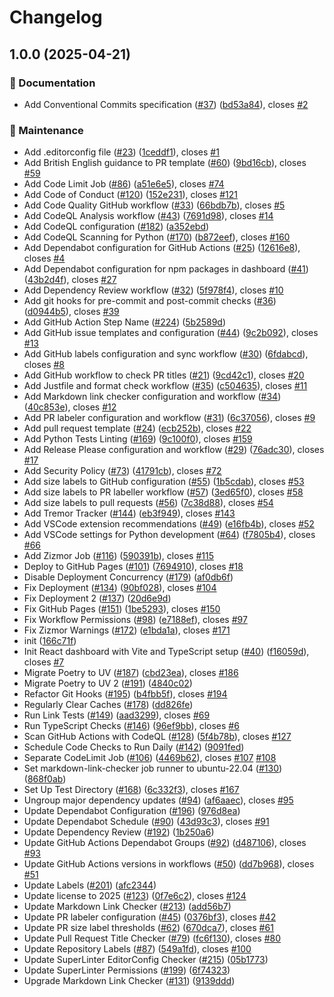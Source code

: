 # Changelog

## 1.0.0 (2025-04-21)


### 📝 Documentation

* Add Conventional Commits specification ([#37](https://github.com/JackPlowman/status-sentinel/issues/37)) ([bd53a84](https://github.com/JackPlowman/status-sentinel/commit/bd53a8400fccd1473f3fa56ce29c52a84902cb29)), closes [#2](https://github.com/JackPlowman/status-sentinel/issues/2)


### 🧰 Maintenance

* Add .editorconfig file ([#23](https://github.com/JackPlowman/status-sentinel/issues/23)) ([1ceddf1](https://github.com/JackPlowman/status-sentinel/commit/1ceddf18cf8e9f27d2c6acae070894b4a7392ee1)), closes [#1](https://github.com/JackPlowman/status-sentinel/issues/1)
* Add British English guidance to PR template ([#60](https://github.com/JackPlowman/status-sentinel/issues/60)) ([9bd16cb](https://github.com/JackPlowman/status-sentinel/commit/9bd16cbc049417fad0b905831b86c20270954dc5)), closes [#59](https://github.com/JackPlowman/status-sentinel/issues/59)
* Add Code Limit Job ([#86](https://github.com/JackPlowman/status-sentinel/issues/86)) ([a51e6e5](https://github.com/JackPlowman/status-sentinel/commit/a51e6e58b8cde2aa027797efeea25e6e5c87a8dc)), closes [#74](https://github.com/JackPlowman/status-sentinel/issues/74)
* Add Code of Conduct ([#120](https://github.com/JackPlowman/status-sentinel/issues/120)) ([152e231](https://github.com/JackPlowman/status-sentinel/commit/152e23142476ed962cb3ba33623612e442bc680e)), closes [#121](https://github.com/JackPlowman/status-sentinel/issues/121)
* Add Code Quality GitHub workflow ([#33](https://github.com/JackPlowman/status-sentinel/issues/33)) ([66bdb7b](https://github.com/JackPlowman/status-sentinel/commit/66bdb7bde93150c40d8eebb9fe8d348395ba3713)), closes [#5](https://github.com/JackPlowman/status-sentinel/issues/5)
* Add CodeQL Analysis workflow ([#43](https://github.com/JackPlowman/status-sentinel/issues/43)) ([7691d98](https://github.com/JackPlowman/status-sentinel/commit/7691d98c280cee5b032e62556f4b213fb4655aa9)), closes [#14](https://github.com/JackPlowman/status-sentinel/issues/14)
* Add CodeQL configuration ([#182](https://github.com/JackPlowman/status-sentinel/issues/182)) ([a352ebd](https://github.com/JackPlowman/status-sentinel/commit/a352ebd2b60135202e8b05856a896828b06e05c6))
* Add CodeQL Scanning for Python ([#170](https://github.com/JackPlowman/status-sentinel/issues/170)) ([b872eef](https://github.com/JackPlowman/status-sentinel/commit/b872eef120987c3db8e4d1adf37b3345f51c6df6)), closes [#160](https://github.com/JackPlowman/status-sentinel/issues/160)
* Add Dependabot configuration for GitHub Actions ([#25](https://github.com/JackPlowman/status-sentinel/issues/25)) ([12616e8](https://github.com/JackPlowman/status-sentinel/commit/12616e81e98e57e2f71146cf59756e5a79f1be39)), closes [#4](https://github.com/JackPlowman/status-sentinel/issues/4)
* Add Dependabot configuration for npm packages in dashboard ([#41](https://github.com/JackPlowman/status-sentinel/issues/41)) ([43b2d4f](https://github.com/JackPlowman/status-sentinel/commit/43b2d4f73d7fd7aa68074785a94367c42de28a9f)), closes [#27](https://github.com/JackPlowman/status-sentinel/issues/27)
* Add Dependency Review workflow ([#32](https://github.com/JackPlowman/status-sentinel/issues/32)) ([5f978f4](https://github.com/JackPlowman/status-sentinel/commit/5f978f42aac2f026c522be608cd9b5dd090791a8)), closes [#10](https://github.com/JackPlowman/status-sentinel/issues/10)
* Add git hooks for pre-commit and post-commit checks ([#36](https://github.com/JackPlowman/status-sentinel/issues/36)) ([d0944b5](https://github.com/JackPlowman/status-sentinel/commit/d0944b5d30e5507b1bc84960cbd15cc30e22537c)), closes [#39](https://github.com/JackPlowman/status-sentinel/issues/39)
* Add GitHub Action Step Name ([#224](https://github.com/JackPlowman/status-sentinel/issues/224)) ([5b2589d](https://github.com/JackPlowman/status-sentinel/commit/5b2589d36654d5d9604411202bd302ed1089a3ea))
* Add GitHub issue templates and configuration ([#44](https://github.com/JackPlowman/status-sentinel/issues/44)) ([9c2b092](https://github.com/JackPlowman/status-sentinel/commit/9c2b0927a2a9928883aa5f809e5a28d653628d1f)), closes [#13](https://github.com/JackPlowman/status-sentinel/issues/13)
* Add GitHub labels configuration and sync workflow ([#30](https://github.com/JackPlowman/status-sentinel/issues/30)) ([6fdabcd](https://github.com/JackPlowman/status-sentinel/commit/6fdabcdc645de77b719feab36a9117c07fb07e68)), closes [#8](https://github.com/JackPlowman/status-sentinel/issues/8)
* Add GitHub workflow to check PR titles ([#21](https://github.com/JackPlowman/status-sentinel/issues/21)) ([9cd42c1](https://github.com/JackPlowman/status-sentinel/commit/9cd42c1bb86739e798973baed1cacd14ebdc98a9)), closes [#20](https://github.com/JackPlowman/status-sentinel/issues/20)
* Add Justfile and format check workflow ([#35](https://github.com/JackPlowman/status-sentinel/issues/35)) ([c504635](https://github.com/JackPlowman/status-sentinel/commit/c504635d41eb5f7e057272c93ed0485299ed436a)), closes [#11](https://github.com/JackPlowman/status-sentinel/issues/11)
* Add Markdown link checker configuration and workflow ([#34](https://github.com/JackPlowman/status-sentinel/issues/34)) ([40c853e](https://github.com/JackPlowman/status-sentinel/commit/40c853eda5aecdfe19378638082a1a9b52c8a973)), closes [#12](https://github.com/JackPlowman/status-sentinel/issues/12)
* Add PR labeler configuration and workflow ([#31](https://github.com/JackPlowman/status-sentinel/issues/31)) ([6c37056](https://github.com/JackPlowman/status-sentinel/commit/6c370568fcdad975339175424ad38af2b7984973)), closes [#9](https://github.com/JackPlowman/status-sentinel/issues/9)
* Add pull request template ([#24](https://github.com/JackPlowman/status-sentinel/issues/24)) ([ecb252b](https://github.com/JackPlowman/status-sentinel/commit/ecb252bc87c50a4191ce03223034c6bbaaca2dd4)), closes [#22](https://github.com/JackPlowman/status-sentinel/issues/22)
* Add Python Tests Linting ([#169](https://github.com/JackPlowman/status-sentinel/issues/169)) ([9c100f0](https://github.com/JackPlowman/status-sentinel/commit/9c100f0fc9f33fbebcccf8ad6c86fe5150e9ed55)), closes [#159](https://github.com/JackPlowman/status-sentinel/issues/159)
* Add Release Please configuration and workflow ([#29](https://github.com/JackPlowman/status-sentinel/issues/29)) ([76adc30](https://github.com/JackPlowman/status-sentinel/commit/76adc30c922021ddcd780a20e5c4a513ba4642f0)), closes [#17](https://github.com/JackPlowman/status-sentinel/issues/17)
* Add Security Policy ([#73](https://github.com/JackPlowman/status-sentinel/issues/73)) ([41791cb](https://github.com/JackPlowman/status-sentinel/commit/41791cb48ade2ff8118e9b58c3a1e7aa231845f8)), closes [#72](https://github.com/JackPlowman/status-sentinel/issues/72)
* Add size labels to GitHub configuration ([#55](https://github.com/JackPlowman/status-sentinel/issues/55)) ([1b5cdab](https://github.com/JackPlowman/status-sentinel/commit/1b5cdabca4a14a29c401d6e81898dbcafb65c5c6)), closes [#53](https://github.com/JackPlowman/status-sentinel/issues/53)
* Add size labels to PR labeller workflow ([#57](https://github.com/JackPlowman/status-sentinel/issues/57)) ([3ed65f0](https://github.com/JackPlowman/status-sentinel/commit/3ed65f0707d05f75c40d734332760cb1a893014c)), closes [#58](https://github.com/JackPlowman/status-sentinel/issues/58)
* Add size labels to pull requests ([#56](https://github.com/JackPlowman/status-sentinel/issues/56)) ([7c38d88](https://github.com/JackPlowman/status-sentinel/commit/7c38d887eba933aa6b460a2c94a1d5a3689270b9)), closes [#54](https://github.com/JackPlowman/status-sentinel/issues/54)
* Add Tremor Tracker ([#144](https://github.com/JackPlowman/status-sentinel/issues/144)) ([eb3f949](https://github.com/JackPlowman/status-sentinel/commit/eb3f9496b214775099bf3914ed9f5dd2e5ecf413)), closes [#143](https://github.com/JackPlowman/status-sentinel/issues/143)
* Add VSCode extension recommendations ([#49](https://github.com/JackPlowman/status-sentinel/issues/49)) ([e16fb4b](https://github.com/JackPlowman/status-sentinel/commit/e16fb4bbe4e8a1965a75a2966a2e5327a5b0f48b)), closes [#52](https://github.com/JackPlowman/status-sentinel/issues/52)
* Add VSCode settings for Python development ([#64](https://github.com/JackPlowman/status-sentinel/issues/64)) ([f7805b4](https://github.com/JackPlowman/status-sentinel/commit/f7805b430acb47fe25ed020dc0f56b2f981db804)), closes [#66](https://github.com/JackPlowman/status-sentinel/issues/66)
* Add Zizmor Job ([#116](https://github.com/JackPlowman/status-sentinel/issues/116)) ([590391b](https://github.com/JackPlowman/status-sentinel/commit/590391b2466ce3a07c19c5bae9808a1e5b930609)), closes [#115](https://github.com/JackPlowman/status-sentinel/issues/115)
* Deploy to GitHub Pages ([#101](https://github.com/JackPlowman/status-sentinel/issues/101)) ([7694910](https://github.com/JackPlowman/status-sentinel/commit/769491090268824dd681971160e0ec7fea6f423d)), closes [#18](https://github.com/JackPlowman/status-sentinel/issues/18)
* Disable Deployment Concurrency ([#179](https://github.com/JackPlowman/status-sentinel/issues/179)) ([af0db6f](https://github.com/JackPlowman/status-sentinel/commit/af0db6fd25eb25f0f261f3ab7fd0529b946bb081))
* Fix Deployment ([#134](https://github.com/JackPlowman/status-sentinel/issues/134)) ([90bf028](https://github.com/JackPlowman/status-sentinel/commit/90bf0280ec19330b581c2dc05c2097701c6f7264)), closes [#104](https://github.com/JackPlowman/status-sentinel/issues/104)
* Fix Deployment 2 ([#137](https://github.com/JackPlowman/status-sentinel/issues/137)) ([20d6e9d](https://github.com/JackPlowman/status-sentinel/commit/20d6e9da1bc5021ce14825fa78de2e11514b5857))
* Fix GitHub Pages ([#151](https://github.com/JackPlowman/status-sentinel/issues/151)) ([1be5293](https://github.com/JackPlowman/status-sentinel/commit/1be5293bd6aed74d933dd30093984fc73bacd3f2)), closes [#150](https://github.com/JackPlowman/status-sentinel/issues/150)
* Fix Workflow Permissions ([#98](https://github.com/JackPlowman/status-sentinel/issues/98)) ([e7188ef](https://github.com/JackPlowman/status-sentinel/commit/e7188efb5bd15b100013d3fb454c8ad7bf28be77)), closes [#97](https://github.com/JackPlowman/status-sentinel/issues/97)
* Fix Zizmor Warnings ([#172](https://github.com/JackPlowman/status-sentinel/issues/172)) ([e1bda1a](https://github.com/JackPlowman/status-sentinel/commit/e1bda1a42beecfc7301740b085956f900283d6d5)), closes [#171](https://github.com/JackPlowman/status-sentinel/issues/171)
* init ([166c71f](https://github.com/JackPlowman/status-sentinel/commit/166c71f75135a50f3870d0ff88452d8eae54919c))
* Init React dashboard with Vite and TypeScript setup ([#40](https://github.com/JackPlowman/status-sentinel/issues/40)) ([f16059d](https://github.com/JackPlowman/status-sentinel/commit/f16059d421bc26162139589eafecd3527acf6d30)), closes [#7](https://github.com/JackPlowman/status-sentinel/issues/7)
* Migrate Poetry to UV ([#187](https://github.com/JackPlowman/status-sentinel/issues/187)) ([cbd23ea](https://github.com/JackPlowman/status-sentinel/commit/cbd23eae4badaa9f56cf2fccf22012fda0af8265)), closes [#186](https://github.com/JackPlowman/status-sentinel/issues/186)
* Migrate Poetry to UV 2 ([#191](https://github.com/JackPlowman/status-sentinel/issues/191)) ([4840c02](https://github.com/JackPlowman/status-sentinel/commit/4840c023b598c6d91252a6c1ed8fe78210f70d8a))
* Refactor Git Hooks ([#195](https://github.com/JackPlowman/status-sentinel/issues/195)) ([b4fbb5f](https://github.com/JackPlowman/status-sentinel/commit/b4fbb5f3a7b46f3f7a0600fa012f1322395df5a9)), closes [#194](https://github.com/JackPlowman/status-sentinel/issues/194)
* Regularly Clear Caches ([#178](https://github.com/JackPlowman/status-sentinel/issues/178)) ([dd826fe](https://github.com/JackPlowman/status-sentinel/commit/dd826fed75859c42bc88d0265c15a2cc4946730a))
* Run Link Tests ([#149](https://github.com/JackPlowman/status-sentinel/issues/149)) ([aad3299](https://github.com/JackPlowman/status-sentinel/commit/aad3299c574bbeb5a9ded78610575c5a76a44ec4)), closes [#69](https://github.com/JackPlowman/status-sentinel/issues/69)
* Run TypeScript Checks ([#146](https://github.com/JackPlowman/status-sentinel/issues/146)) ([96ef9bb](https://github.com/JackPlowman/status-sentinel/commit/96ef9bbde0a2a93f83e3d4670f14a1c558471990)), closes [#6](https://github.com/JackPlowman/status-sentinel/issues/6)
* Scan GitHub Actions with CodeQL ([#128](https://github.com/JackPlowman/status-sentinel/issues/128)) ([5f4b78b](https://github.com/JackPlowman/status-sentinel/commit/5f4b78bf6c6d7afb520f8baf522ad51ec41c0fb1)), closes [#127](https://github.com/JackPlowman/status-sentinel/issues/127)
* Schedule Code Checks to Run Daily ([#142](https://github.com/JackPlowman/status-sentinel/issues/142)) ([9091fed](https://github.com/JackPlowman/status-sentinel/commit/9091fed106fd3420f287ce8449d9b9ea0fdf7e85))
* Separate CodeLimit Job ([#106](https://github.com/JackPlowman/status-sentinel/issues/106)) ([4469b62](https://github.com/JackPlowman/status-sentinel/commit/4469b6205fd988c023447416902313b35ef4c517)), closes [#107](https://github.com/JackPlowman/status-sentinel/issues/107) [#108](https://github.com/JackPlowman/status-sentinel/issues/108)
* Set markdown-link-checker job runner to ubuntu-22.04 ([#130](https://github.com/JackPlowman/status-sentinel/issues/130)) ([868f0ab](https://github.com/JackPlowman/status-sentinel/commit/868f0abc110f1d3bba9150ae0283a98bbd35722d))
* Set Up Test Directory ([#168](https://github.com/JackPlowman/status-sentinel/issues/168)) ([6c332f3](https://github.com/JackPlowman/status-sentinel/commit/6c332f3d2123ef87f606740968e40098dd4fa085)), closes [#167](https://github.com/JackPlowman/status-sentinel/issues/167)
* Ungroup major dependency updates ([#94](https://github.com/JackPlowman/status-sentinel/issues/94)) ([af6aaec](https://github.com/JackPlowman/status-sentinel/commit/af6aaec43a959c4781a704195eed20b08f535117)), closes [#95](https://github.com/JackPlowman/status-sentinel/issues/95)
* Update Dependabot Configuration ([#196](https://github.com/JackPlowman/status-sentinel/issues/196)) ([976d8ea](https://github.com/JackPlowman/status-sentinel/commit/976d8ea0cebb7284ea9aeccd7c90bdce6e4c5af4))
* Update Dependabot Schedule ([#90](https://github.com/JackPlowman/status-sentinel/issues/90)) ([43d93c3](https://github.com/JackPlowman/status-sentinel/commit/43d93c30d997a49303a0d48ec9e0c77afb9d4fbe)), closes [#91](https://github.com/JackPlowman/status-sentinel/issues/91)
* Update Dependency Review ([#192](https://github.com/JackPlowman/status-sentinel/issues/192)) ([1b250a6](https://github.com/JackPlowman/status-sentinel/commit/1b250a69474ec62d7e7ef4f5cee95fa9d518e6a8))
* Update GitHub Actions Dependabot Groups ([#92](https://github.com/JackPlowman/status-sentinel/issues/92)) ([d487106](https://github.com/JackPlowman/status-sentinel/commit/d487106aec834bb2808bbd83d156f9b8dcca9265)), closes [#93](https://github.com/JackPlowman/status-sentinel/issues/93)
* Update GitHub Actions versions in workflows ([#50](https://github.com/JackPlowman/status-sentinel/issues/50)) ([dd7b968](https://github.com/JackPlowman/status-sentinel/commit/dd7b9681cbb9f0c5a430eec0b6d4d9275913d495)), closes [#51](https://github.com/JackPlowman/status-sentinel/issues/51)
* Update Labels ([#201](https://github.com/JackPlowman/status-sentinel/issues/201)) ([afc2344](https://github.com/JackPlowman/status-sentinel/commit/afc23446e6d6bda860ab1a30289c07b12764791b))
* Update license to 2025 ([#123](https://github.com/JackPlowman/status-sentinel/issues/123)) ([0f7e6c2](https://github.com/JackPlowman/status-sentinel/commit/0f7e6c2df7110f60a8cb51e07c6443d8a1a5045d)), closes [#124](https://github.com/JackPlowman/status-sentinel/issues/124)
* Update Markdown Link Checker ([#213](https://github.com/JackPlowman/status-sentinel/issues/213)) ([add56b7](https://github.com/JackPlowman/status-sentinel/commit/add56b7e2d384f8c93f9dc1059e4e38a88d0704e))
* Update PR labeler configuration ([#45](https://github.com/JackPlowman/status-sentinel/issues/45)) ([0376bf3](https://github.com/JackPlowman/status-sentinel/commit/0376bf32769c87a15f423bf391005399ad8b6e09)), closes [#42](https://github.com/JackPlowman/status-sentinel/issues/42)
* Update PR size label thresholds ([#62](https://github.com/JackPlowman/status-sentinel/issues/62)) ([670dca7](https://github.com/JackPlowman/status-sentinel/commit/670dca701bc8efafc671c1f668efd63aee9cb9af)), closes [#61](https://github.com/JackPlowman/status-sentinel/issues/61)
* Update Pull Request Title Checker ([#79](https://github.com/JackPlowman/status-sentinel/issues/79)) ([fc6f130](https://github.com/JackPlowman/status-sentinel/commit/fc6f130e6364f59f5ebe86b55070dd525309f5dd)), closes [#80](https://github.com/JackPlowman/status-sentinel/issues/80)
* Update Repository Labels ([#87](https://github.com/JackPlowman/status-sentinel/issues/87)) ([549a1fd](https://github.com/JackPlowman/status-sentinel/commit/549a1fd979aafdf277264faea2eabaccbeb3f0a4)), closes [#100](https://github.com/JackPlowman/status-sentinel/issues/100)
* Update SuperLinter EditorConfig Checker ([#215](https://github.com/JackPlowman/status-sentinel/issues/215)) ([05b1773](https://github.com/JackPlowman/status-sentinel/commit/05b1773a4f463a8959b107996ac119116fa56ff6))
* Update SuperLinter Permissions ([#199](https://github.com/JackPlowman/status-sentinel/issues/199)) ([6f74323](https://github.com/JackPlowman/status-sentinel/commit/6f74323239fbbd1a5450145544c51a67603e1cf4))
* Upgrade Markdown Link Checker ([#131](https://github.com/JackPlowman/status-sentinel/issues/131)) ([9139ddd](https://github.com/JackPlowman/status-sentinel/commit/9139ddd9d5a1d253a41dc1125aa6be5d070ceaf4))
